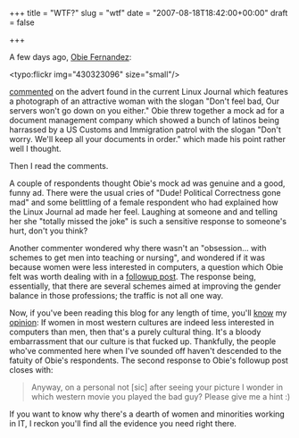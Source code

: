 +++
title = "WTF?"
slug = "wtf"
date = "2007-08-18T18:42:00+00:00"
draft = false

+++

A few days ago, [Obie Fernandez](http://www.jroller.com/obie/):

<typo:flickr img="430323096" size="small"/>

[commented](http://www.jroller.com/obie/entry/sexism_in_the_it_industry) on the advert found in the current Linux Journal which features a photograph of an attractive woman with the slogan "Don't feel bad, Our servers won't go down on you either." Obie threw together a mock ad for a document management company which showed a bunch of latinos being harrassed by a US Customs and Immigration patrol with the slogan "Don't worry. We'll keep all your documents in order." which made his point rather well I thought.

Then I read the comments.

A couple of respondents thought Obie's mock ad was genuine and a good, funny ad. There were the usual cries of "Dude! Political Correctness gone mad" and some belittling of a female respondent who had explained how the Linux Journal ad made her feel. Laughing at someone and and telling her she "totally missed the joke" is such a sensitive response to someone's hurt, don't you think?

Another commenter wondered why there wasn't an "obsession... with schemes to get men into teaching or nursing", and wondered if it was because women were less interested in computers, a question which Obie felt was worth dealing with in a [followup post](http://www.jroller.com/obie/entry/sexism_in_the_it_industry1). The response being, essentially, that there are several schemes aimed at improving the gender balance in those professions; the traffic is not all one way.

Now, if you've been reading this blog for any length of time, you'll [know](http://www.bofh.org.uk/articles/2005/11/02/women-in-open-source) my [opinion](http://www.bofh.org.uk/articles/2007/05/20/the-sky-is-not-evil): If women in most western cultures are indeed less interested in computers than men, then that's a purely cultural thing. It's a bloody embarrassment that our culture is that fucked up. Thankfully, the people who've commented here when I've sounded off haven't descended to the fatuity of Obie's respondents. The second response to Obie's followup post closes with:

> Anyway, on a personal not \[sic\] after seeing your picture I wonder in which western movie you played the bad guy? Please give me a hint :)

If you want to know why there's a dearth of women and minorities working in IT, I reckon you'll find all the evidence you need right there.
